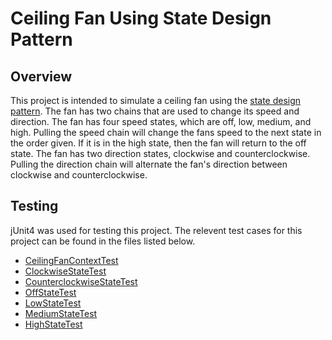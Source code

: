 # Ceiling Fan Using State Design Pattern

## Overview

This project is intended to simulate a ceiling fan using the [state design pattern](https://www.tutorialspoint.com/design_pattern/state_pattern.htm). The fan has two chains that are used to change its speed and direction. The fan has four speed states, which are off, low, medium, and high. Pulling the speed chain will change the fans speed to the next state in the order given. If it is in the high state, then the fan will return to the off state. The fan has two direction states, clockwise and counterclockwise. Pulling the direction chain will alternate the fan's direction between clockwise and counterclockwise. 

## Testing

jUnit4 was used for testing this project. The relevent test cases for this project can be found in the files listed below.

- [CeilingFanContextTest](https://github.com/RGlessing/ceiling-fan-state-design-pattern/blob/03733a129b9f4b6b6cefea77952f6d7f403d2a02/src/test/java/org/example/CeilingFanContextTest.java)
- [ClockwiseStateTest](https://github.com/RGlessing/ceiling-fan-state-design-pattern/blob/03733a129b9f4b6b6cefea77952f6d7f403d2a02/src/test/java/org/example/ClockwiseStateTest.java)
- [CounterclockwiseStateTest](https://github.com/RGlessing/ceiling-fan-state-design-pattern/blob/03733a129b9f4b6b6cefea77952f6d7f403d2a02/src/test/java/org/example/CounterclockwiseStateTest.java)
- [OffStateTest](https://github.com/RGlessing/ceiling-fan-state-design-pattern/blob/03733a129b9f4b6b6cefea77952f6d7f403d2a02/src/test/java/org/example/OffStateTest.java)
- [LowStateTest](https://github.com/RGlessing/ceiling-fan-state-design-pattern/blob/03733a129b9f4b6b6cefea77952f6d7f403d2a02/src/test/java/org/example/LowStateTest.java)
- [MediumStateTest](https://github.com/RGlessing/ceiling-fan-state-design-pattern/blob/03733a129b9f4b6b6cefea77952f6d7f403d2a02/src/test/java/org/example/MediumStateTest.java)
- [HighStateTest](https://github.com/RGlessing/ceiling-fan-state-design-pattern/blob/03733a129b9f4b6b6cefea77952f6d7f403d2a02/src/test/java/org/example/HighStateTest.java)
